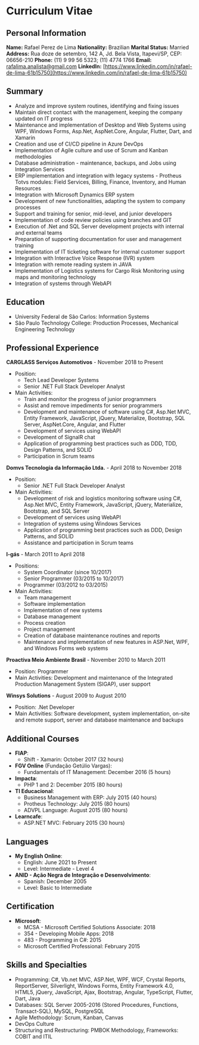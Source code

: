 # Curriculum Vitae

## Personal Information

**Name:** Rafael Perez de Lima
**Nationality:** Brazilian
**Marital Status:** Married
**Address:** Rua doze de setembro, 142 A, Jd. Bela Vista, Itapevi/SP, CEP: 06656-210
**Phone:** (11) 9 99 56 5323; (11) 4774 1766
**Email:** rafalima.analista@gmail.com
**LinkedIn:** [https://www.linkedin.com/in/rafael-de-lima-61b15750](https://www.linkedin.com/in/rafael-de-lima-61b15750)

## Summary

- Analyze and improve system routines, identifying and fixing issues
- Maintain direct contact with the management, keeping the company updated on IT progress
- Maintenance and implementation of Desktop and Web Systems using WPF, Windows Forms, Asp.Net, AspNet.Core, Angular, Flutter, Dart, and Xamarin
- Creation and use of CI/CD pipeline in Azure DevOps
- Implementation of Agile culture and use of Scrum and Kanban methodologies
- Database administration - maintenance, backups, and Jobs using Integration Services
- ERP implementation and integration with legacy systems - Protheus Totvs modules: Field Services, Billing, Finance, Inventory, and Human Resources
- Integration with Microsoft Dynamics ERP system
- Development of new functionalities, adapting the system to company processes
- Support and training for senior, mid-level, and junior developers
- Implementation of code review policies using branches and GIT
- Execution of .Net and SQL Server development projects with internal and external teams
- Preparation of supporting documentation for user and management training
- Implementation of IT ticketing software for internal customer support
- Integration with Interactive Voice Response (IVR) system
- Integration with remote reading system in JAVA
- Implementation of Logistics systems for Cargo Risk Monitoring using maps and monitoring technology
- Integration of systems through WebAPI

## Education

- University Federal de São Carlos: Information Systems
- São Paulo Technology College: Production Processes, Mechanical Engineering Technology

## Professional Experience

**CARGLASS Serviços Automotivos** - November 2018 to Present
- Position:
  - Tech Lead Developer Systems
  - Senior .NET Full Stack Developer Analyst
- Main Activities:
  - Train and monitor the progress of junior programmers
  - Assist and remove impediments for senior programmers
  - Development and maintenance of software using C#, Asp.Net MVC, Entity Framework, JavaScript, jQuery, Materialize, Bootstrap, SQL Server, AspNet.Core, Angular, and Flutter
  - Development of services using WebAPI
  - Development of SignalR chat
  - Application of programming best practices such as DDD, TDD, Design Patterns, and SOLID
  - Participation in Scrum teams

**Domvs Tecnologia da Informação Ltda.** - April 2018 to November 2018
- Position:
  - Senior .NET Full Stack Developer Analyst
- Main Activities:
  - Development of risk and logistics monitoring software using C#, Asp.Net MVC, Entity Framework, JavaScript, jQuery, Materialize, Bootstrap, and SQL Server
  - Development of services using WebAPI
  - Integration of systems using Windows Services
  - Application of programming best practices such as DDD, Design Patterns, and SOLID
  - Assistance and participation in Scrum teams

**I-gás** - March 2011 to April 2018
- Positions:
  - System Coordinator (since 10/2017)
  - Senior Programmer (03/2015 to 10/2017)
  - Programmer (03/2012 to 03/2015)
- Main Activities:
  - Team management
  - Software implementation
  - Implementation of new systems
  - Database management
  - Process creation
  - Project management
  - Creation of database maintenance routines and reports
  - Maintenance and implementation of new features in ASP.Net, WPF, and Windows Forms web systems

**Proactiva Meio Ambiente Brasil** - November 2010 to March 2011
- Position: Programmer
- Main Activities: Development and maintenance of the Integrated Production Management System (SIGAP), user support

**Winsys Solutions** - August 2009 to August 2010
- Position: .Net Developer
- Main Activities: Software development, system implementation, on-site and remote support, server and database maintenance and backups

## Additional Courses

- **FIAP**:
  - Shift - Xamarin: October 2017 (32 hours)
- **FGV Online** (Fundação Getúlio Vargas):
  - Fundamentals of IT Management: December 2016 (5 hours)
- **Impacta**:
  - PHP 1 and 2: December 2015 (80 hours)
- **TI Educacional**:
  - Business Management with ERP: July 2015 (40 hours)
  - Protheus Technology: July 2015 (80 hours)
  - ADVPL Language: August 2015 (80 hours)
- **Learncafe**:
  - ASP.NET MVC: February 2015 (30 hours)

## Languages

- **My English Online**:
  - English: June 2021 to Present
  - Level: Intermediate - Level 4
- **ANID - Ação Negra de Integração e Desenvolvimento**:
  - Spanish: December 2005
  - Level: Basic to Intermediate

## Certification

- **Microsoft**:
  - MCSA - Microsoft Certified Solutions Associate: 2018
  - 354 - Developing Mobile Apps: 2018
  - 483 - Programming in C#: 2015
  - Microsoft Certified Professional: February 2015

## Skills and Specialties

- Programming: C#, Vb.net MVC, ASP.Net, WPF, WCF, Crystal Reports, ReportServer, Silverlight, Windows Forms, Entity Framework 4.0, HTML5, jQuery, JavaScript, Ajax, Bootstrap, Angular, TypeScript, Flutter, Dart, Java
- Databases: SQL Server 2005-2016 (Stored Procedures, Functions, Transact-SQL), MySQL, PostgreSQL
- Agile Methodology: Scrum, Kanban, Canvas
- DevOps Culture
- Structuring and Restructuring: PMBOK Methodology, Frameworks: COBIT and ITIL
